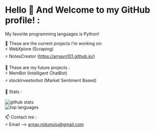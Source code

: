 # Hello 👋 And Welcome to my GitHub profile! : 

My favorite programming languages is Python! <br /> 

🌱 These are the current projects I'm working on: <br /> 
  ⚡ WebXplore (Scraping) <br />
  ⚡ NotesCreator (https://arnavn101.github.io/) <br />

🌱 These are my future projects : <br />
  ⚡ MemBot (Intelligent ChatBot) <br />
  ⚡ stockInvestorbot (Market Sentiment Based) <br />
    
🌱 Stats : <br /> <br />
  ![github stats](https://github-readme-stats.vercel.app/api?username=arnavn101&theme=gruvbox&show_icons=true&include_all_commits=true) <br />
  ![top languages](https://github-readme-stats.vercel.app/api/top-langs/?username=arnavn101&theme=gruvbox&layout=compact) <br /> 
  
📫 Contact me : <br /> 
  ⚡ Email --> arnav.nidumolu@gmail.com <br /> 